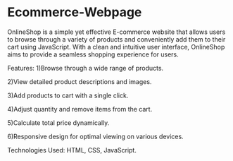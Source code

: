 # Ecommerce-Webpage

OnlineShop is a simple yet effective E-commerce website that allows users to browse through a variety of products and conveniently add them to their cart using JavaScript. With a clean and intuitive user interface, OnlineShop aims to provide a seamless shopping experience for users.

Features:
1)Browse through a wide range of products.

2)View detailed product descriptions and images.

3)Add products to cart with a single click.

4)Adjust quantity and remove items from the cart.

5)Calculate total price dynamically.

6)Responsive design for optimal viewing on various devices.

Technologies Used:
HTML,
CSS,
JavaScript.
